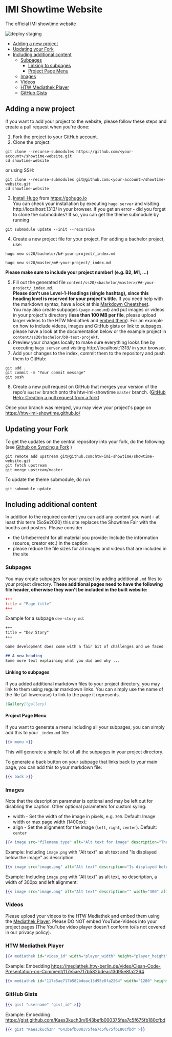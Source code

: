 # IMI Showtime Website
The official IMI showtime website

![deploy staging](https://github.com/htw-imi-showtime/showtime-website/workflows/deploy%20staging/badge.svg)

* [Adding a new project](#Adding-a-new-project)
* [Updating your Fork](#Updating-your-Fork)
* [Including additional content](#Including-additional-content)
  * [Subpages](#Subpages)
    * [Linking to subpages](#Linking-to-subpages)
    * [Project Page Menu](#Project-Page-Menu)
  * [Images](#Images)
  * [Videos](#Videos)
  * [HTW Mediathek Player](#HTW-Mediathek-Player)
  * [GitHub Gists](#GitHub-Gists)

## Adding a new project
If you want to add your project to the website, please follow these steps and create a pull request when you're done:
1. Fork the project to your GitHub account.
2. Clone the project:
```
git clone --recurse-submodules https://github.com/<your-account>/showtime-website.git
cd showtime-website
```
or using SSH:
```
git clone --recurse-submodules git@github.com:<your-account>/showtime-website.git
cd showtime-website
```

3. [Install Hugo](https://gohugo.io/getting-started/installing) from https://gohugo.io \
You can check your installation by executing `hugo server` and visiting
http://localhost:1313/ in your browser.
If you get an error - did you forget to clone the submodules? If so, you can get the theme submodule by running
```
git submodule update --init --recursive
```
4. Create a new project file for your project. For adding a bachelor project, use:
```
hugo new ss20/bachelor/b#-your-project/_index.md
```
```
hugo new ss20/master/m#-your-project/_index.md
```
**Please make sure to include your project number! (e.g. B2, M1, ...)**

5. Fill out the generated file `content/ss20/<bachelor/master>/##-your-project/_index.md`.\
**Please don't use Level-1-Headings (single hashtag), since this heading level is reserved for your project's title.**
If you need help with the markdown syntax, have a look at this [Markdown Cheatsheet](https://github.com/adam-p/markdown-here/wiki/Markdown-Cheatsheet).\
You may also create subpages (`page-name.md`) and put images or videos in your project's directory (**less than 100 MB per file**, please upload larger videos to the HTW Mediathek and [embed them](#HTW-Mediathek-Player)).
For an example on how to include videos, images and GitHub gists or link to subpages, please have a look at the documentation below or the example project in `content/ss20/bachelor/b0-test-projekt`.
6. Preview your changes locally to make sure everything looks fine by executing `hugo server` and visiting http://localhost:1313/ in your browser.
7. Add your changes to the index, commit them to the repository and push them to GitHub:
```
git add .
git commit -m "Your commit message"
git push
```
8. Create a new pull request on GitHub that merges your version of the repo's `master` branch onto the htw-imi-showtime `master` branch. ([GitHub Help: Creating a pull request from a fork](https://help.github.com/en/github/collaborating-with-issues-and-pull-requests/creating-a-pull-request-from-a-fork))

Once your branch was merged, you may view your project's page on https://htw-imi-showtime.github.io/

## Updating your Fork 

To get the updates on the central repository into your fork, do the following: 
(see [Github on Syncing a Fork](https://help.github.com/en/github/collaborating-with-issues-and-pull-requests/syncing-a-fork)
)
```
git remote add upstream git@github.com:htw-imi-showtime/showtime-website.git
git fetch upstream
git merge upstream/master
```

To update the theme submodule, do run
 
```
git submodule update
```

## Including additional content
In addition to the required content you can add any content you want - at least this term (SoSe2020) this site
replaces the Showtime Fair with the booths and posters. Please consider
- the Urheberrecht for all material you provide: Include the information (source, creator etc.) in the caption
- please reduce the file sizes for all images and videos that are included in the site

### Subpages
You may create subpages for your project by adding additional `.md` files to your project directory. **These additional pages need to have the following file header, otherwise they won't be included in the built website:**
```toml
+++
title = "Page title"
+++
```
Example for a subpage `dev-story.md`:
```markdown
+++
title = "Dev Story"
+++

Game development does come with a fair bit of challenges and we faced ...

## A new heading
Some more text explaining what you did and why ...
```

#### Linking to subpages
If you added additional markdown files to your project directory, you may link to them using regular markdown links. You can simply use the name of the file (all lowercase) to link to the page it represents.
```markdown
[Gallery](gallery)
```

#### Project Page Menu
If you want to generate a menu including all your subpages, you can simply add this to your `_index.md` file:
```handlebars
{{< menu >}}
```
This will generate a simple list of all the subpages in your project directory.

To generate a back button on your subpage that links back to your main page, you can add this to your markdown file:
```handlebars
{{< back >}}
```

### Images
Note that the description parameter is optional and may be left out for disabling the caption.
Other optional parameters for custom syling: 
* width - Set the width of the image in pixels, e.g. `300`. Default: Image width or max page width (1400px);
* align - Set the alignment for the image (`left`, `right`, `center`). Default: `center`
```handlebars
{{< image src="filename.type" alt="Alt text for image" description="The image's description" width="the width in pixels" >}}
```
Example: Including `image.png` with "Alt text" as alt text and "Is displayed below the image" as description.
```handlebars
{{< image src="image.png" alt="Alt text" description="Is displayed below the image" >}}
```
Example: Including `image.png` with "Alt text" as alt text, no description, a width of 300px and left alignment:
```handlebars
{{< image src="image.png" alt="Alt text" description="" width="300" align="left" >}}
```

### Videos
Please upload your videos to the HTW Mediathek and embed them using the [Mediathek Player](#HTW-Mediathek-Player). Please DO NOT embed YouTube-Videos into your project pages (The YouTube video player doesn't conform to/is not covered in our privacy policy).

### HTW Mediathek Player
```handlebars
{{< mediathek id="video_id" width="player_width" height="player_height" >}}
```
Example: Embedding https://mediathek.htw-berlin.de/video/Clean-Code-Presentation-on-Comment/117e5ae717b582bdeac13d95e8fa2264
```handlebars
{{< mediathek id="117e5ae717b582bdeac13d95e8fa2264" width="1280" height="720" >}}
```

### GitHub Gists
```handlebars
{{< gist "username" "gist_id" >}}
```
Example: Embedding https://gist.github.com/Kaes3kuch3n/643befb000375fea7c5f675fb180cfbd
```handlebars
{{< gist "Kaes3kuch3n" "643befb000375fea7c5f675fb180cfbd" >}}
```
